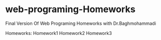 # web-programing-Homeworks
 Final Version Of Web Programing Homeworks with Dr.Baghmohammadi



Homeworks:
Homework1
Homework2
Homework3